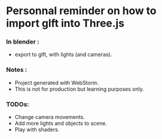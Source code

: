 # Personnal reminder on how to import glft into Three.js 

### In blender : 

-  export to glft, with lights (and cameras).

### Notes :

- Project generated with WebStorm.
- This is not for production but learning purposes only.

### TODOs: 
- Change camera movements.
- Add more lights and objects to scene.
- Play with shaders.
